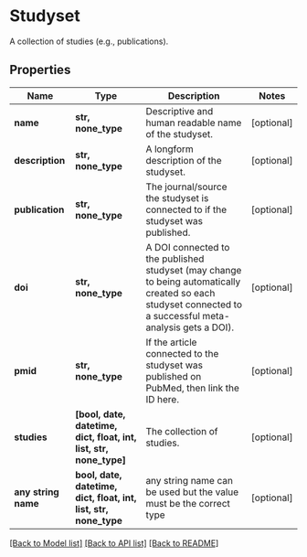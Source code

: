 # Studyset

A collection of studies (e.g., publications).

## Properties
Name | Type | Description | Notes
------------ | ------------- | ------------- | -------------
**name** | **str, none_type** | Descriptive and human readable name of the studyset. | [optional] 
**description** | **str, none_type** | A longform description of the studyset. | [optional] 
**publication** | **str, none_type** | The journal/source the studyset is connected to if the studyset was published. | [optional] 
**doi** | **str, none_type** | A DOI connected to the published studyset (may change to being automatically created so each studyset connected to a successful meta-analysis gets a DOI). | [optional] 
**pmid** | **str, none_type** | If the article connected to the studyset was published on PubMed, then link the ID here. | [optional] 
**studies** | **[bool, date, datetime, dict, float, int, list, str, none_type]** | The collection of studies. | [optional] 
**any string name** | **bool, date, datetime, dict, float, int, list, str, none_type** | any string name can be used but the value must be the correct type | [optional]

[[Back to Model list]](../README.md#documentation-for-models) [[Back to API list]](../README.md#documentation-for-api-endpoints) [[Back to README]](../README.md)


